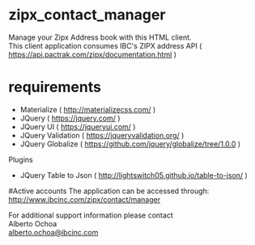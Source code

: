# zipx_contact_manager
Manage your Zipx Address book with this HTML client.  
This client application consumes IBC's ZIPX address API ( https://api.pactrak.com/zipx/documentation.html )

# requirements
  - Materialize  ( http://materializecss.com/ )
  - JQuery        ( https://jquery.com/  )
  - JQuery UI ( https://jqueryui.com/ )
  - JQuery Validation  ( https://jqueryvalidation.org/ )
  - JQuery Globalize  ( https://github.com/jquery/globalize/tree/1.0.0 )

Plugins 
 - JQuery Table to Json ( http://lightswitch05.github.io/table-to-json/ )

#Active accounts
The application can be accessed through: http://www.ibcinc.com/zipx/contact/manager 
 
For additional support information please contact  
Alberto Ochoa  
alberto.ochoa@ibcinc.com


